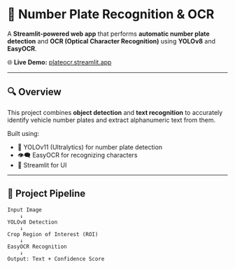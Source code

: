 # 🚗 Number Plate Recognition & OCR

A **Streamlit-powered web app** that performs **automatic number plate detection** and **OCR (Optical Character Recognition)** using **YOLOv8** and **EasyOCR**.

🌐 **Live Demo:** [plateocr.streamlit.app](https://plateocr.streamlit.app)

---

## 🔍 Overview

This project combines **object detection** and **text recognition** to accurately identify vehicle number plates and extract alphanumeric text from them.

Built using:

- 🧠 YOLOv11 (Ultralytics) for number plate detection  
- 👁️‍🗨️ EasyOCR for recognizing characters  
- 🚀 Streamlit for UI  

---

## 🧠 Project Pipeline

```plaintext
Input Image 
    ↓
YOLOv8 Detection 
    ↓
Crop Region of Interest (ROI) 
    ↓
EasyOCR Recognition 
    ↓
Output: Text + Confidence Score
